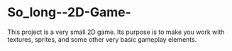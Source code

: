 # So_long--2D-Game-

This project is a very small 2D game.
Its purpose is to make you work with textures, sprites,
and some other very basic gameplay elements.
